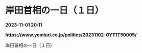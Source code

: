 # 岸田首相の一日（１日）

**2023-11-01 20:11**

**https://www.yomiuri.co.jp/politics/20231102-OYT1T50005/**

岸田首相の一日（１日）